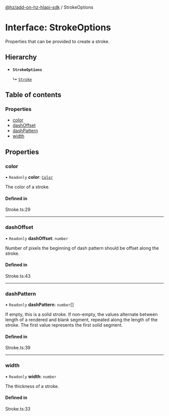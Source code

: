 [@hz/add-on-hz-hlapi-sdk](../overview.md) / StrokeOptions

# Interface: StrokeOptions

Properties that can be provided to create a stroke.

## Hierarchy

- **`StrokeOptions`**

  ↳ [`Stroke`](Stroke.md)

## Table of contents

### Properties

- [color](StrokeOptions.md#color)
- [dashOffset](StrokeOptions.md#dashOffset)
- [dashPattern](StrokeOptions.md#dashPattern)
- [width](StrokeOptions.md#width)

## Properties

### <a id="color" name="color"></a> color

• `Readonly` **color**: [`Color`](../classes/Color.md)

The color of a stroke.

#### Defined in

Stroke.ts:29

___

### <a id="dashOffset" name="dashOffset"></a> dashOffset

• `Readonly` **dashOffset**: `number`

Number of pixels the beginning of dash pattern should be offset along the stroke.

#### Defined in

Stroke.ts:43

___

### <a id="dashPattern" name="dashPattern"></a> dashPattern

• `Readonly` **dashPattern**: `number`[]

If empty, this is a solid stroke.
If non-empty, the values alternate between length of a rendered and blank segment,
repeated along the length of the stroke. The first value represents the first solid segment.

#### Defined in

Stroke.ts:39

___

### <a id="width" name="width"></a> width

• `Readonly` **width**: `number`

The thickness of a stroke.

#### Defined in

Stroke.ts:33
